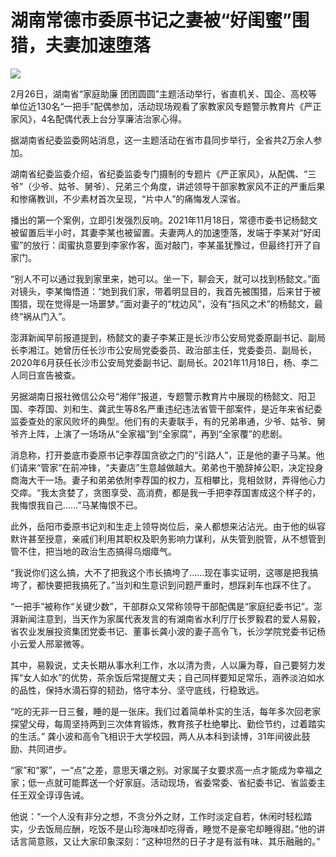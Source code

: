 # 湖南常德市委原书记之妻被“好闺蜜”围猎，夫妻加速堕落

![](https://inews.gtimg.com/newsapp_bt/0/15694180110/1000)

2月26日，湖南省“家庭助廉
团团圆圆”主题活动举行，省直机关、国企、高校等单位近130名“一把手”配偶参加，活动现场观看了家教家风专题警示教育片《严正家风》，4名配偶代表上台分享廉洁治家心得。

据湖南省纪委监委网站消息，这一主题活动在省市县同步举行，全省共2万余人参加。

湖南省纪委监委介绍，省纪委监委专门摄制的专题片《严正家风》，从配偶、“三爷”（少爷、姑爷、舅爷）、兄弟三个角度，讲述领导干部家教家风不正的严重后果和惨痛教训，不少素材首次呈现，“片中人”的痛悔发人深省。

播出的第一个案例，立即引发强烈反响。2021年11月18日，常德市委书记杨懿文被留置后半小时，其妻李某也被留置。夫妻两人的加速堕落，发端于李某对“好闺蜜”的放行：闺蜜执意要到李家作客，面对敲门，李某虽犹豫过，但最终打开了自家门。

“别人不可以通过我到家里来，她可以。坐一下，聊会天，就可以找到杨懿文。”面对镜头，李某悔悟道：“她到我们家，带着明显目的，我首先被围猎，后来甘于被围猎，现在觉得是一场噩梦。”面对妻子的“枕边风”，没有“挡风之术”的杨懿文，最终“祸从门入”。

澎湃新闻早前报道提到，杨懿文的妻子李某正是长沙市公安局党委原副书记、副局长李湘江。她曾历任长沙市公安局党委委员、政治部主任，党委委员、副局长，2020年6月获任长沙市公安局党委副书记、副局长。2021年11月18日，杨、李二人同日宣告被查。

另据湖南日报社微信公众号“湘伴”报道，专题警示教育片中展现的杨懿文、阳卫国、李荐国、刘和生、龚武生等8名严重违纪违法省管干部案件，是近年来省纪委监委查处的家风败坏的典型。他们有的夫妻联手，有的兄弟串通，少爷、姑爷、舅爷齐上阵，上演了一场场从“全家福”到“全家腐”，再到“全家覆”的悲剧。

消息称，打开娄底市委原书记李荐国贪欲之门的“引路人”，正是他的妻子马某。他们请来“管家”在前冲锋，“夫妻店”生意越做越大。弟弟也干脆辞掉公职，决定投身商海大干一场。妻子和弟弟依附李荐国的权力，互相攀比，竞相敛财，弄得他心力交瘁。“我太贪婪了，贪图享受、高消费，都是我一手把李荐国害成这个样子的，我悔恨我自己……”马某悔恨不已。

此外，岳阳市委原书记刘和生走上领导岗位后，亲人都想来沾沾光。由于他的纵容默许甚至授意，亲戚们利用其职权及职务影响力谋利，从失管到脱管，从不想管到管不住，把当地的政治生态搞得乌烟瘴气。

“我说你们这么搞，大不了把我这个市长搞垮了……现在事实证明，这哪是把我搞垮了，都快要把我搞死了。”当刘和生意识到问题严重时，想踩刹车也踩不住了。

“一把手”被称作“关键少数”，干部群众又常称领导干部配偶是“家庭纪委书记”。澎湃新闻注意到，当天作为家属代表发言的有湖南省水利厅厅长罗毅君的爱人易毅，省农业发展投资集团党委书记、董事长龚小波的妻子高令飞，长沙学院党委书记杨小云爱人邢翠微等。

其中，易毅说，丈夫长期从事水利工作，水以清为贵，人以廉为尊，自己要努力发挥“女人如水”的优势，茶余饭后常提醒丈夫；自己同样要知足常乐，涵养淡泊如水的品性，保持水滴石穿的韧劲，恪守本分、坚守底线，行稳致远。

“吃的无非一日三餐，睡的是一张床。我们过着简单朴实的生活，每年多次回老家探望父母，每周坚持两到三次体育锻炼，教育孩子杜绝攀比、勤俭节约，过着踏实的生活。”
龚小波和高令飞相识于大学校园，两人从本科到读博，31年间彼此鼓励、共同进步。

“家”和“冢”，一“点”之差，意思天壤之别。对家属子女要求高一点才能成为幸福之家；低一点就可能葬送一个好家庭。活动现场，省委常委、省纪委书记、省监委主任王双全谆谆告诫。

他说：“一个人没有非分之想，不贪分外之财，工作时淡定自若，休闲时轻松踏实，少去饭局应酬，吃饭不是山珍海味却吃得香，睡觉不是豪宅却睡得甜。”他的讲话言简意赅，又让大家印象深刻：“这种坦然的日子才是有滋有味、其乐融融的。”

